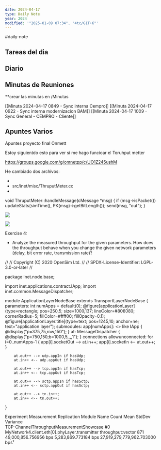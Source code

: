 ```yaml
---
date: 2024-04-17
type: Daily Note
year: 2024
modified: '"2025-01-09 07:34", "4tc/G1T+6"'
---
```

#daily-note

## Tareas del dia

## Diario

## Minutas de Reuniones
**crear las minutas en /Minutas

[[Minuta 2024-04-17 0849 - Sync interna Cempro]]
[[Minuta 2024-04-17 0922 - Sync interna modernizacion BAM]]
[[Minuta 2024-04-17 1009 - Sync General - CEMPRO - Cliente]]

## Apuntes Varios

Apuntes proyecto final Onmett

Estoy siguientdo esto para ver si me hago funcioar el Toruhput metter



https://groups.google.com/g/omnetpp/c/UO1Z245ushM

He cambiado dos archivos:

- 
- src/inet/misc/ThruputMeter.cc
- 
void ThruputMeter::handleMessage(cMessage *msg)
{
    if (msg->isPacket())
        updateStats(simTime(), PK(msg)->getBitLength());
    send(msg, "out");
}


![](Pasted%20image%2020240417181434.png)


![](Pasted%20image%2020240417181947.png)


Exercise 4:

- Analyze the measured throughput for the given parameters. How does the throughput behave when you change the given network parameters (delay, bit error rate, transmission rate)?





//
// Copyright (C) 2020 OpenSim Ltd.
//
// SPDX-License-Identifier: LGPL-3.0-or-later
//


package inet.node.base;

import inet.applications.contract.IApp;
import inet.common.MessageDispatcher;

module ApplicationLayerNodeBase extends TransportLayerNodeBase
{
    parameters:
        int numApps = default(0);
        @figure[applicationLayer](type=rectangle; pos=250,5; size=1000,137; lineColor=#808080; cornerRadius=5; fillColor=#ffff00; fillOpacity=0.1);
        @figure[applicationLayer.title](type=text; pos=1245,10; anchor=ne; text="application layer");
    submodules:
        app[numApps]: <> like IApp {
            @display("p=375,75,row,150");
        }
        at: MessageDispatcher {
            @display("p=750,150;b=1000,5,,,,1");
        }
    connections allowunconnected:
        for i=0..numApps-1 {
            app[i].socketOut --> at.in++;
            app[i].socketIn <-- at.out++;
        }

        at.out++ --> udp.appIn if hasUdp;
        at.in++ <-- udp.appOut if hasUdp;

        at.out++ --> tcp.appIn if hasTcp;
        at.in++ <-- tcp.appOut if hasTcp;

        at.out++ --> sctp.appIn if hasSctp;
        at.in++ <-- sctp.appOut if hasSctp;

        at.out++ --> tn.in++;
        at.in++ <-- tn.out++;
}




Experiment	Measurement	Replication	Module	Name	Count	Mean	StdDev	Variance	
TCP-ChannelThroughputMeasurementShowcase		#0	MyNetwork4.client.eth[0].phyLayer.transmitter	throughput:vector	871	49,000,856.756956 bps	5,283,869.773184 bps	27,919,279,779,962.703000 bps²	


